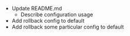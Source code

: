 - Update README.md
    - Describe configuration usage
- Add rollback config to default
- Add rollback some particular config to default
